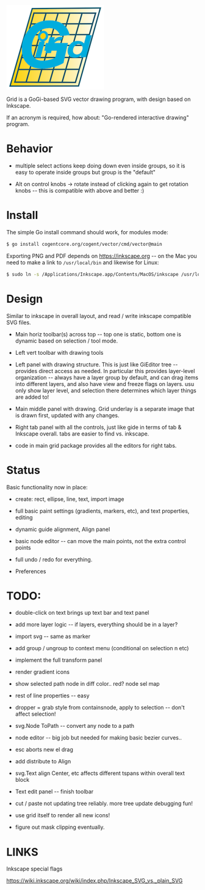 ![alt tag](logo/grid-icon.png)

Grid is a GoGi-based SVG vector drawing program, with design based on Inkscape.

If an acronym is required, how about: "Go-rendered interactive drawing" program.

# Behavior

* multiple select actions keep doing down even inside groups, so it is easy to operate inside groups but group is the "default"

* Alt on control knobs -> rotate instead of clicking again to get rotation knobs -- this is compatible with above and better :)

# Install

The simple Go install command should work, for modules mode: 

```bash
$ go install cogentcore.org/cogent/vector/cmd/vector@main
```

Exporting PNG and PDF depends on https://inkscape.org -- on the Mac you need to make a link to `/usr/local/bin` and likewise for Linux:

```bash
$ sudo ln -s /Applications/Inkscape.app/Contents/MacOS/inkscape /usr/local/bin/
```

# Design

Similar to inkscape in overall layout, and read / write inkscape compatible SVG files.

* Main horiz toolbar(s) across top -- top one is static, bottom one is dynamic based on selection / tool mode.

* Left vert toolbar with drawing tools

* Left panel with drawing structure.  This is just like GiEditor tree -- provides direct access as needed.  In particular this provides layer-level organization -- always have a layer group by default, and can drag items into different layers, and also have view and freeze flags on layers.  usu only show layer level, and selection there determines which layer things are added to!

* Main middle panel with drawing.  Grid underlay is a separate image that is drawn first, updated with any changes.

* Right tab panel with all the controls, just like gide in terms of tab & Inkscape overall. tabs are easier to find vs. inkscape.

* code in main grid package provides all the editors for right tabs.

# Status

Basic functionality now in place:

* create: rect, ellipse, line, text, import image

* full basic paint settings (gradients, markers, etc), and text properties, editing

* dynamic guide alignment, Align panel

* basic node editor -- can move the main points, not the extra control points

* full undo / redo for everything.

* Preferences 

# TODO:

* double-click on text brings up text bar and text panel

* add more layer logic -- if layers, everything should be in a layer?

* import svg -- same as marker

* add group / ungroup to context menu (conditional on selection n etc)

* implement the full transform panel

* render gradient icons

* show selected path node in diff color..  red?  node sel map

* rest of line properties -- easy

* dropper = grab style from containsnode, apply to selection -- don't affect selection!

* svg.Node ToPath -- convert any node to a path
* node editor -- big job but needed for making basic bezier curves..

* esc aborts new el drag

* add distribute to Align

* svg.Text align Center, etc affects different tspans within overall text block
* Text edit panel -- finish toolbar

* cut / paste not updating tree reliably.  more tree update debugging fun!

* use grid itself to render all new icons!

* figure out mask clipping eventually.


# LINKS

Inkscape special flags

https://wiki.inkscape.org/wiki/index.php/Inkscape_SVG_vs._plain_SVG


